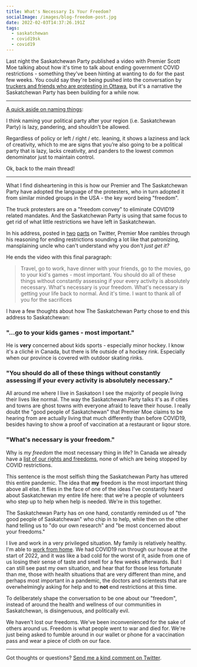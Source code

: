 ```yaml
---
title: What's Necessary Is Your Freedom?
socialImage: /images/blog-freedom-post.jpg
date: 2022-02-03T14:37:26.191Z
tags:
  - saskatchewan
  - covid19sk
  - covid19
---
```

Last night the Saskatchewan Party published a video with Premier Scott Moe talking about how it's time to talk about ending government COVID restrictions - something they've been hinting at wanting to do for the past few weeks. You could say they're being pushed into the conversation by [truckers and friends who are protesting in Ottawa](https://www.bbc.com/news/world-us-canada-60202050), but it's a narrative the Saskatchewan Party has been building for a while now.

---

[A quick aside on naming things](https://twitter.com/ichrisalt/status/1489254180548005891?s=21):

I think naming your political party after your region (i.e. Saskatchewan Party) is lazy, pandering, and shouldn't be allowed. 

Regardless of policy or left / right / etc. leaning, it shows a laziness and lack of creativity, which to me are signs that you’re also going to be a political party that is lazy, lacks creativity, and panders to the lowest common denominator just to maintain control.

Ok, back to the main thread!

---

What I find disheartening in this is how our Premier and The Saskatchewan Party have adopted the language of the protesters, who in turn adopted it from similar minded groups in the USA - the key word being "freedom".

The truck protesters are on a "freedom convey" to eliminate COVID19 related mandates. And the Saskatchewan Party is using that same focus to get rid of what little restrictions we have left in Saskatchewan.

In his address, posted in [two](https://twitter.com/premierscottmoe/status/1489045180745494529?s=21) [parts](https://twitter.com/premierscottmoe/status/1489045258553995265?s=21) on Twitter, Premier Moe rambles through his reasoning for ending restrictions sounding a lot like that patronizing, mansplaining uncle who can't understand why you don't *just get it?* 

He ends the video with this final paragraph:

> Travel, go to work, have dinner with your friends, go to the movies, go to your kid's games - most important. You should do all of these things without constantly assessing if your every activity is absolutely necessary. What's necessary is your freedom. What's necessary is getting your life back to normal. And it's time. I want to thank all of you for the sacrifices

I have a few thoughts about how The Saskatchewan Party chose to end this address to Saskatchewan:

### "...go to your kids games - most important."

He is **very** concerned about kids sports - especially minor hockey. I know it's a cliché in Canada, but there is life outside of a hockey rink. Especially when our province is covered with outdoor skating rinks.

### "You should do all of these things without constantly assessing if your every activity is absolutely necessary."

All around me where I live in Saskatoon I see the majority of people living their lives like normal. The way the Saskatchewan Party talks it's as if cities and  towns are ghost towns with everyone afraid to leave their house. I really doubt the "good people of Saskatchewan" that Premier Moe claims to be hearing from are actually living that much differently than before COVID19, besides having to show a proof of vaccination at a restaurant or liqour store.

### "What's necessary is your freedom."

Why is *my freedom* the most necessary thing in life? In Canada we already have a [list of our rights and freedoms](https://www.canada.ca/en/immigration-refugees-citizenship/services/new-immigrants/learn-about-canada/human-rights/your-rights-freedoms.html), none of which are being stopped by COVID restrictions.

This sentence is the most selfish thing the Saskatchewan Party has uttered this entire pandemic. The idea that **my** freedom is the most important thing above all else. It flies in the face of one of the ideas I've constantly heard about Saskatchewan my entire life here: that we're a people of volunteers who step up to help when help is needed. We're in this together.

The Saskatchewan Party has on one hand, constantly reminded us of "the good people of Saskatchewan" who chip in to help, while then on the other hand telling us to "do our own research" and "be most concerned about your freedoms."

I live and work in a very privileged situation. My family is relatively healthy. I'm able to [work from home](https://www.lemonproductions.ca). We had COVID19 run through our house at the start of 2022, and it was like a bad cold for the worst of it, aside from one of us losing their sense of taste and smell for a few weeks afterwards.  But I can still see past my own situation, and hear that for those less fortunate than me, those with health situations that are very different than mine, and perhaps most important in a pandemic, the doctors and scientests that are overwhelmingly asking for help and to **not** end restrictions at this time.

To deliberately shape the conversation to be one about our "freedom", instead of around the health and wellness of our communities in Saskatchewan, is disingenuous, and politically evil.

We haven't lost our freedoms. We've been inconvenienced for the sake of others around us. Freedom is what people went to war and died for. We're just being asked to fumble around in our wallet or phone for a vaccination pass and wear a piece of cloth on our face.

---

Got thoughts or questions? <a href="https://twitter.com/intent/tweet?screen_name=ichris">Send me a kind comment on Twitter</a>.
